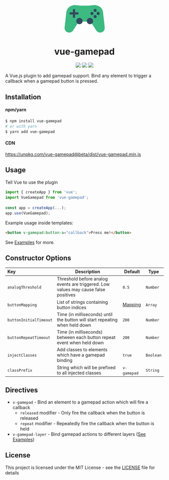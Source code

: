 <p align="center"><img width="128px" src="./assets/logo.svg" alt="Vue Gamepad logo"></p>
<h1 align="center">vue-gamepad</h1>

<p align="center">
  <img src="https://img.shields.io/travis/com/aaronkirkham/vue-gamepad.svg" />
  <img src="https://img.shields.io/github/size/aaronkirkham/vue-gamepad/dist/vue-gamepad.min.js.svg" />
  <img src="https://img.shields.io/github/license/aaronkirkham/vue-gamepad.svg" />
</p>

A Vue.js plugin to add gamepad support. Bind any element to trigger a callback when a gamepad button is pressed.

## Installation
#### npm/yarn
```bash
$ npm install vue-gamepad
# or with yarn
$ yarn add vue-gamepad
```

#### CDN
https://unpkg.com/vue-gamepad@beta/dist/vue-gamepad.min.js

## Usage
Tell Vue to use the plugin
```js
import { createApp } from 'vue';
import VueGamepad from 'vue-gamepad';

const app = createApp(...);
app.use(VueGamepad);
```

Example usage inside templates:
```html
<button v-gamepad:button-a="callback">Press me!</button>
```

See [Examples](examples/2.x/) for more.

## Constructor Options
|Key|Description|Default|Type|
|:---|---|---|---|
|`analogThreshold`|Threshold before analog events are triggered. Low values may cause false positives|`0.5`|`Number`|
|`buttonMapping`|List of strings containing button indices|[Mapping](src/options.ts#L2)|`Array`|
|`buttonInitialTimeout`|Time (in milliseconds) until the button will start repeating when held down|`200`|`Number`|
|`buttonRepeatTimeout`|Time (in milliseconds) between each button repeat event when held down|`200`|`Number`|
|`injectClasses`|Add classes to elements which have a gamepad binding|`true`|`Boolean`|
|`classPrefix`|String which will be prefixed to all injected classes|`v-gamepad`|`String`|

## Directives
- `v-gamepad` - Bind an element to a gamepad action which will fire a callback
  - `released` modifier - Only fire the callback when the button is released
  - `repeat` modifier - Repeatedly fire the callback when the button is held
- `v-gamepad-layer` - Bind gamepad actions to different layers ([See Examples](examples/2.x/layers/))

## License
This project is licensed under the MIT License - see the [LICENSE](LICENSE) file for details
